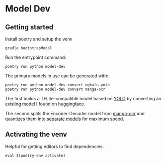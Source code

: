 # Model Dev

## Getting started

Install poetry and setup the venv

```
gradle bootstrapModel
```

Run the entrypoint command:

```
poetry run python model-dev
```

The primary models in use can be generated with:

```
poetry run python model-dev convert ogkalu-yolo
poetry run python model-dev convert manga-ocr
```

The first builds a TFLite-compatible model based on [YOLO][yolo] by converting an [existing model][ogkalu] I found on [huggingface][hf].

The second splits the Encoder-Decoder model from [manga-ocr][manga-ocr] and quantizes them into [separate models][split-pr] for maximum speed.

## Activating the venv

Helpful for getting editors to find dependencies:

```
eval $(poetry env activate)
```

[hf]: https://huggingface.co
[manga-ocr]: https://github.com/kha-white/manga-ocr
[ogkalu]: https://huggingface.co/ogkalu/manga-text-detector-yolov8s
[split-pr]: https://github.com/dhleong/manga-ocr-android/pull/2
[yolo]: https://docs.ultralytics.com/models/yolov8/
